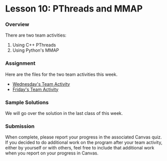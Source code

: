 # Lesson 10: PThreads and MMAP

### Overview

There are two team activities:

1. Using C++ PThreads
1. Using Python's MMAP

### Assignment

Here are the files for the two team activities this week.

- [Wednesday's Team Activity](team1.md)
- [Friday's Team Activity](team2.md)

### Sample Solutions

We will go over the solution in the last class of this week.

### Submission

When complete, please report your progress in the associated Canvas quiz. If you decided to do additional work on the program after your team activity, either by yourself or with others, feel free to include that additional work when you report on your progress in Canvas.

